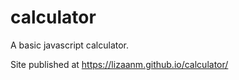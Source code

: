 # calculator

A basic javascript calculator.

Site published at https://lizaanm.github.io/calculator/
